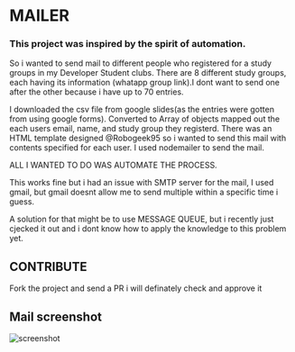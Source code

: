 # MAILER

### This project was inspired by the spirit of automation.
So i wanted to send mail to different people who registered for a study groups in my Developer Student clubs.
There are 8 different study groups, each having its information (whatapp group link).I dont want to send one after the other because i have up to 70 entries.

I downloaded the csv file from google slides(as the entries were gotten from using google forms). 
Converted to Array of objects 
mapped out the each users email, name, and study group they registerd.
There was an HTML template designed @Robogeek95 so i wanted to send this mail with contents specified for each user.
I used nodemailer to send the mail.


ALL I WANTED TO DO WAS AUTOMATE THE PROCESS.

This works fine but i had an issue with SMTP server for the mail, I used gmail, but gmail doesnt allow me to send multiple within a specific time i guess.

A solution for that might be to use MESSAGE QUEUE, but i recently just cjecked it out and i dont know how to apply the knowledge to this problem yet.

## CONTRIBUTE
 Fork the project and send a PR i will definately check and approve it

## Mail screenshot
![screenshot](https://github.com/phawazzzy/AUTO-MAILER/blob/main/studygroup%20template.jpeg)
